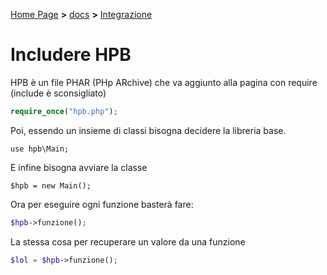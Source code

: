 [Home Page](https://dev.hpbdev.cf) **>** [docs](https://dev.hpbdev.cf/docs/base) **>**  [Integrazione](https://dev.hpbdev.cf/docs/Int)

# Includere HPB

HPB è un file PHAR (PHp ARchive) che va aggiunto alla pagina con require (include è sconsigliato)

```php
require_once("hpb.php");
```

Poi, essendo un insieme di classi bisogna decidere la libreria base.

```
use hpb\Main;
```

E infine bisogna avviare la classe
```
$hpb = new Main();
```

Ora per eseguire ogni funzione basterà fare:

```php
$hpb->funzione();
```

La stessa cosa per recuperare un valore da una funzione

```php
$lol = $hpb->funzione();
```
